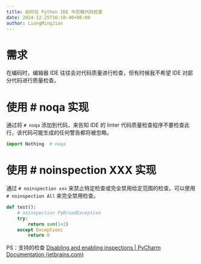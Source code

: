 ```yaml
---
title: 如何在 Python IDE 中忽略代码检查
date: 2024-12-25T16:10:40+08:00
author: LiangMingJian
---
```


# 需求

在编码时，编辑器 IDE 往往会对代码质量进行检查，但有时候我不希望 IDE 对部分代码进行质量检查。

# 使用 # noqa 实现

通过将 `# noqa` 添加到代码，来告知 IDE 的 linter 代码质量检查程序不要检查此行，该代码可能生成的任何警告都将被忽略。

```python
import Nothing  # noqa
```

# 使用 # noinspection XXX 实现

通过 `# noinspection xxx` 来禁止特定检查或完全禁用给定范围的检查。可以使用 `# noinspection All` 来完全禁用检查。

```python
def test():
    # noinspection PyBroadException
    try:
        return sum(1+2)
    except Exception:
        return 0
```

PS：支持的检查 [ Disabling and enabling inspections | PyCharm Documentation (jetbrains.com) ](https://www.jetbrains.com/help/pycharm/disabling-and-enabling-inspections.html#comments-ref)
